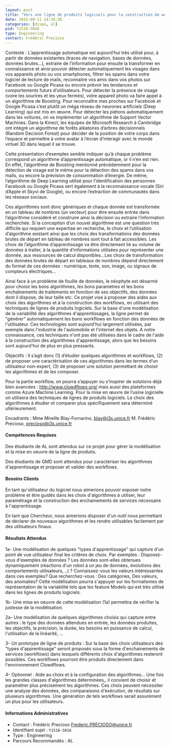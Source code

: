 ```yaml
---
layout: post
title: "Vers une ligne de produits logiciels pour la construction de workflows d’ « apprentissage automatique »"
date: 2015-09-11 14:34:36
categories: [dispo, al]
pid: Y1516-S016
type: Engineering
contact: Frédéric Precioso
---
```

       
Contexte :
L’apprentissage automatique est aujourd’hui très utilisé pour, à partir de données existantes (traces de navigation, bases de données, données brutes…),  extraire de l’information pour ensuite la transformer en connaissance et ainsi pouvoir détecter automatiquement les visages dans vos appareils photo ou vos smartphones, filtrer les spams dans votre logiciel de lecture de mails, reconnaitre vos amis dans vos photos sur Facebook ou Google Picasa ou encore prévoir les tendances et comportements futurs d’utilisateurs. 
Pour détecter la présence de visage (voire les sourires et les yeux fermés), votre appareil photo va faire appel à un algorithme de Boosting. Pour reconnaître mes proches sur Facebook et Google Picasa c’est plutôt un méga réseau de neurones artificiels (Deep Learning) qui est mis en œuvre. Pour détecter les piétons automatiquement dans les voitures, on va implémenter un algorithme de Support Vector Machines. Dans la Kinect, les équipes de Microsoft Research à Cambridge ont intégré un algorithme de forêts aléatoires d’arbres décisionnels (Random Decision Forest) pour décider de la position de votre corps dans l’espace et permettre à votre avatar à l’écran d’interagir avec le monde virtuel 3D dans lequel il se trouve.

Cette présentation d’exemples semble indiquer qu’à chaque problème correspond un algorithme d’apprentissage automatique, or il n’en est rien. En effet, l’algorithme de Boosting mentionné précédemment pour la détection de visage est le même pour la détection des spams dans vos mails, ou encore la prévision de consommation d’énergie. De même, l’algorithme de Deep Learning utilisé pour l’identification des personnes Facebook ou Google Picasa sert également à la reconnaissance vocale (Siri d’Apple et Skyvi de Google), ou encore l’extraction de communautés dans les réseaux sociaux.

Ces algorithmes sont donc génériques et chaque donnée est transformée en un tableau de nombres (un vecteur) pour être ensuite entrée dans l’algorithme considéré et construire ainsi la décision ou extraire l’information recherchée. Si la conception d’un nouvel algorithme est une question très difficile qui requiert une expertise en recherche, le choix et l’utilisation d’algorithme existant ainsi que les choix des transformations des données brutes de départ en tableau de nombres sont tout à fait accessibles. Les choix de l’algorithme d’apprentissage va être directement lié au volume de données à traiter, à la quantité d’informations utilisées pour représenter une donnée, aux ressources de calcul disponibles…Les choix de transformation des données brutes de départ en tableaux de nombres dépend directement du format de ces données : numérique, texte, son, image, ou signaux de compteurs électriques…

Ainsi face à un problème de fouille de données, le néophyte est désarmé pour choisir les bons algorithmes, les bons paramètres et les bons enchaînements de traitements en fonction de ses objectifs, des données dont il dispose, de leur taille etc. Ce projet vise à proposer des aides aux choix des algorithmes et à la construction des workflows, en utilisant des techniques de lignes de produits logiciels. Sur la base d'une modélisation de la variabilité des algorithmes d'apprentissages, la ligne permet de "générer" automatiquement les bons workflows en fonction des données de l'utilisateur. Ces technologies sont aujourd'hui largement utilisées, par exemple  dans l'industrie de l'automobile et l'internet des objets. A notre connaissance, ces techniques n'ont pas été utilisées dans le cadre de l'aide à la construction des algorithmes d'apprentissage, alors que les besoins sont aujourd'hui de plus en plus pressants. 

Objectifs :
Il s’agit donc (1) d’étudier quelques algorithmes et workflows, (2) de proposer une caractérisation de ces algorithmes dans les termes d’un utilisateur non-expert, (3) de proposer une solution permettant de choisir les algorithmes et de les composer.

Pour la partie workflow, on pourra s’appuyer ou s’inspirer de solutions déjà bien avancées : http://www.clowdflows.org/ mais aussi des plateformes comme Azure Machine Learning.
Pour la mise en œuvre de l’usine logicielle on utilisera des techniques de lignes de produits logiciels.
Le choix des algorithmes à étudier et comparer plus spécifiquement sera déterminé ultérieurement.


Encadrants : 
Mme Mireille Blay-Fornarino, blay@i3s.unice.fr
M. Frédéric Precioso, precioso@i3s.unice.fr

#### Compétences Requises
Des étudiants de AL sont attendus sur ce projet pour gérer la modélisation et la mise en oeuvre de la ligne de produits.

Des étudiants de GMD sont attendus pour caractériser les algorithmes d'apprentissage et proposer et valider des workflows.


#### Besoins Clients
En tant qu'utilisateur du logiciel nous aimerions pouvoir exposer notre problème et être guidés dans les choix d'algorithmes à utiliser, leur paramétrage et la construction des enchainements de services nécessaire à l'apprentissage.

En tant que Chercheur, nous aimerions disposer d'un outil nous permettant de déclarer de nouveaux algorithmes et les rendre utilisables facilement par des utilisateurs finaux.

#### Résultats Attendus
1a- Une modélisation de quelques "types d'apprentissage" qui capture d'un point de vue utilisateur final les critères de choix. 
Par exemples : Disposez-vous d'exemples de données ? Les données sont-elles obtenues dynamiquement (réactions d'un robot à un jeu de données, évolutions des comportements utilisateurs, ..) ? Connaissez-vous les valeurs intéressantes dans ces exemples? Que recherchez-vous : Des catégories, Des valeurs, des anomalies? 
Cette modélisation pourra s'appuyer sur les formalismes de représentation de la variabilité tels que les feature Models qui est très utilisé dans les lignes de produits logiciels.

1b- Une mise en oeuvre de cette modélisation (1a) permettra de vérifier la justesse de la modélisation.

2a- Une modélisation de quelques algorithmes choisis qui capture entre autres : le type des données attendues en entrée, les données produites, les objectifs, la précision, la durée, les besoins en puissance de calcul, l'utilisation de la linéarité, … 

3- Un prototype de ligne de produits : 
Sur la base des choix utilisateurs des "types d'apprentissage" seront proposés sous la forme d'enchainements de services (workflows) dans lesquels différents choix d'algorithmes resteront possibles.  Ces workflows pourront être produits directement dans l'environnement Clowdflows. 

4- Optionnel : Aide au choix et à la configuration des algorithmes… Une fois les grandes classes d'algorithmes déterminées,, il convient de choisir et paramétrer plus précisément les algorithmes. Ces choix peuvent nécessiter une analyse des données,  des comparaisons d'exécution, de résultats sur plusieurs algorithmes. Une génération de tels workflows serait assurément un plus  pour les utilisateurs.
     

#### Informations Administratives
  * Contact : Frédéric Precioso <Frederic.PRECIOSO@unice.fr>
  * Identifiant sujet : `Y1516-S016`
  * Type : Engineering
  * Parcours Recommandés : AL
     